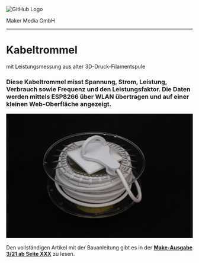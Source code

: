 ![GitHub Logo](http://www.heise.de/make/icons/make_logo.png)

Maker Media GmbH
*** 

# Kabeltrommel
mit Leistungsmessung aus alter 3D-Druck-Filamentspule

### Diese Kabeltrommel misst Spannung, Strom, Leistung, Verbrauch sowie Frequenz und den Leistungsfaktor. Die Daten werden mittels ESP8266 über WLAN übertragen und auf einer kleinen Web-Oberfläche angezeigt.

![Picture](https://github.com/MakeMagazinDE/Kabeltrommel/blob/main/IMG_0561.JPG) 

Den vollständigen Artikel mit der Bauanleitung gibt es in der **[Make-Ausgabe 3/21 ab Seite XXX](https://www.heise.de/select/make/2021/3/2102708255450326563)** zu lesen. 
